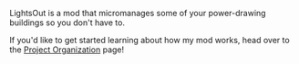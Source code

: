 LightsOut is a mod that micromanages some of your power-drawing buildings so you don't have to.

If you'd like to get started learning about how my mod works, head over to the [Project Organization](https://github.com/NathanIkola/LightsOut/wiki/Project-Organization) page!

